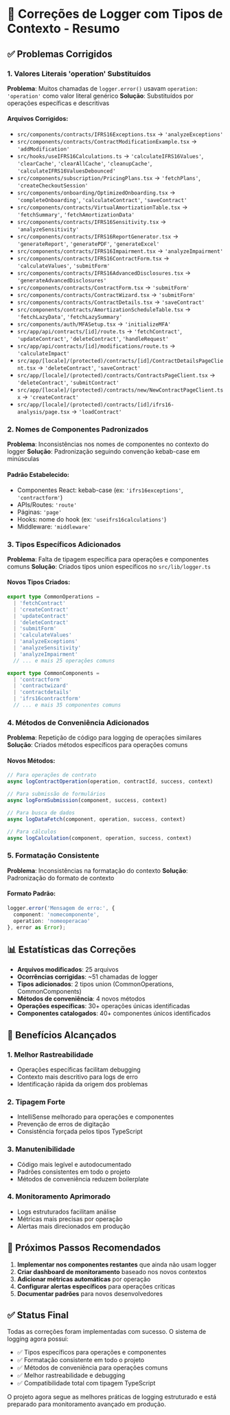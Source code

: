 # 🔧 Correções de Logger com Tipos de Contexto - Resumo

## ✅ Problemas Corrigidos

### 1. **Valores Literais 'operation' Substituídos**

**Problema**: Muitos chamadas de `logger.error()` usavam `operation: 'operation'` como valor literal genérico
**Solução**: Substituídos por operações específicas e descritivas

#### Arquivos Corrigidos:
- `src/components/contracts/IFRS16Exceptions.tsx` → `'analyzeExceptions'`
- `src/components/contracts/ContractModificationExample.tsx` → `'addModification'`
- `src/hooks/useIFRS16Calculations.ts` → `'calculateIFRS16Values'`, `'clearCache'`, `'clearAllCache'`, `'cleanupCache'`, `'calculateIFRS16ValuesDebounced'`
- `src/components/subscription/PricingPlans.tsx` → `'fetchPlans'`, `'createCheckoutSession'`
- `src/components/onboarding/OptimizedOnboarding.tsx` → `'completeOnboarding'`, `'calculateContract'`, `'saveContract'`
- `src/components/contracts/VirtualAmortizationTable.tsx` → `'fetchSummary'`, `'fetchAmortizationData'`
- `src/components/contracts/IFRS16Sensitivity.tsx` → `'analyzeSensitivity'`
- `src/components/contracts/IFRS16ReportGenerator.tsx` → `'generateReport'`, `'generatePDF'`, `'generateExcel'`
- `src/components/contracts/IFRS16Impairment.tsx` → `'analyzeImpairment'`
- `src/components/contracts/IFRS16ContractForm.tsx` → `'calculateValues'`, `'submitForm'`
- `src/components/contracts/IFRS16AdvancedDisclosures.tsx` → `'generateAdvancedDisclosures'`
- `src/components/contracts/ContractForm.tsx` → `'submitForm'`
- `src/components/contracts/ContractWizard.tsx` → `'submitForm'`
- `src/components/contracts/ContractDetails.tsx` → `'saveContract'`
- `src/components/contracts/AmortizationScheduleTable.tsx` → `'fetchLazyData'`, `'fetchLazySummary'`
- `src/components/auth/MFASetup.tsx` → `'initializeMFA'`
- `src/app/api/contracts/[id]/route.ts` → `'fetchContract'`, `'updateContract'`, `'deleteContract'`, `'handleRequest'`
- `src/app/api/contracts/[id]/modifications/route.ts` → `'calculateImpact'`
- `src/app/[locale]/(protected)/contracts/[id]/ContractDetailsPageClient.tsx` → `'deleteContract'`, `'saveContract'`
- `src/app/[locale]/(protected)/contracts/ContractsPageClient.tsx` → `'deleteContract'`, `'submitContract'`
- `src/app/[locale]/(protected)/contracts/new/NewContractPageClient.tsx` → `'createContract'`
- `src/app/[locale]/(protected)/contracts/[id]/ifrs16-analysis/page.tsx` → `'loadContract'`

### 2. **Nomes de Componentes Padronizados**

**Problema**: Inconsistências nos nomes de componentes no contexto do logger
**Solução**: Padronização seguindo convenção kebab-case em minúsculas

#### Padrão Estabelecido:
- Componentes React: kebab-case (ex: `'ifrs16exceptions'`, `'contractform'`)
- APIs/Routes: `'route'`
- Páginas: `'page'` 
- Hooks: nome do hook (ex: `'useifrs16calculations'`)
- Middleware: `'middleware'`

### 3. **Tipos Específicos Adicionados**

**Problema**: Falta de tipagem específica para operações e componentes comuns
**Solução**: Criados tipos union específicos no `src/lib/logger.ts`

#### Novos Tipos Criados:

```typescript
export type CommonOperations = 
  | 'fetchContract'
  | 'createContract'
  | 'updateContract'
  | 'deleteContract'
  | 'submitForm'
  | 'calculateValues'
  | 'analyzeExceptions'
  | 'analyzeSensitivity'
  | 'analyzeImpairment'
  // ... e mais 25 operações comuns

export type CommonComponents = 
  | 'contractform'
  | 'contractwizard'
  | 'contractdetails'
  | 'ifrs16contractform'
  // ... e mais 35 componentes comuns
```

### 4. **Métodos de Conveniência Adicionados**

**Problema**: Repetição de código para logging de operações similares
**Solução**: Criados métodos específicos para operações comuns

#### Novos Métodos:

```typescript
// Para operações de contrato
async logContractOperation(operation, contractId, success, context)

// Para submissão de formulários  
async logFormSubmission(component, success, context)

// Para busca de dados
async logDataFetch(component, operation, success, context)

// Para cálculos
async logCalculation(component, operation, success, context)
```

### 5. **Formatação Consistente**

**Problema**: Inconsistências na formatação do contexto
**Solução**: Padronização do formato de contexto

#### Formato Padrão:
```typescript
logger.error('Mensagem de erro:', {
  component: 'nomecomponente',
  operation: 'nomeoperacao'
}, error as Error);
```

## 📊 Estatísticas das Correções

- **Arquivos modificados**: 25 arquivos
- **Ocorrências corrigidas**: ~51 chamadas de logger
- **Tipos adicionados**: 2 tipos union (CommonOperations, CommonComponents)
- **Métodos de conveniência**: 4 novos métodos
- **Operações específicas**: 30+ operações únicas identificadas
- **Componentes catalogados**: 40+ componentes únicos identificados

## 🎯 Benefícios Alcançados

### 1. **Melhor Rastreabilidade**
- Operações específicas facilitam debugging
- Contexto mais descritivo para logs de erro
- Identificação rápida da origem dos problemas

### 2. **Tipagem Forte**
- IntelliSense melhorado para operações e componentes
- Prevenção de erros de digitação
- Consistência forçada pelos tipos TypeScript

### 3. **Manutenibilidade**
- Código mais legível e autodocumentado
- Padrões consistentes em todo o projeto
- Métodos de conveniência reduzem boilerplate

### 4. **Monitoramento Aprimorado**
- Logs estruturados facilitam análise
- Métricas mais precisas por operação
- Alertas mais direcionados em produção

## 🔄 Próximos Passos Recomendados

1. **Implementar nos componentes restantes** que ainda não usam logger
2. **Criar dashboard de monitoramento** baseado nos novos contextos
3. **Adicionar métricas automáticas** por operação
4. **Configurar alertas específicos** para operações críticas
5. **Documentar padrões** para novos desenvolvedores

## ✅ Status Final

Todas as correções foram implementadas com sucesso. O sistema de logging agora possui:
- ✅ Tipos específicos para operações e componentes
- ✅ Formatação consistente em todo o projeto  
- ✅ Métodos de conveniência para operações comuns
- ✅ Melhor rastreabilidade e debugging
- ✅ Compatibilidade total com tipagem TypeScript

O projeto agora segue as melhores práticas de logging estruturado e está preparado para monitoramento avançado em produção.
